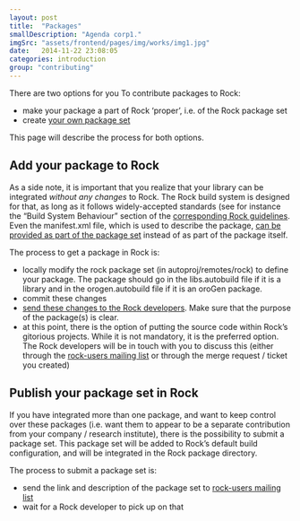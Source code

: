 ```yaml
---
layout: post
title:  "Packages"
smallDescription: "Agenda corp1."
imgSrc: "assets/frontend/pages/img/works/img1.jpg"
date:   2014-11-22 23:08:05
categories: introduction
group: "contributing"
---
```

<p>There are two options for you To contribute packages to Rock:</p>

<ul>
  <li>make your package a part of Rock ‘proper’, i.e. of the Rock package set</li>
  <li>create <a href="../autoproj/advanced/creating_pkg_set.html">your own package set</a></li>
</ul>

<p>This page will describe the process for both options.</p>

<h2 id="add-your-package-to-rock">Add your package to Rock</h2>

<p>As a side note, it is important that you realize that your library can be
integrated <em>without any changes</em> to Rock. The Rock build system is designed for
that, as long as it follows widely-accepted standards (see for instance
the “Build System Behaviour” section of the <a href="http://rock.opendfki.de/wiki/WikiStart/Standards/RG4">corresponding Rock
guidelines</a>. Even the
manifest.xml file, which is used to describe the package, <a href="../autoproj/advanced/manifest.xml#package_set">can be provided as
part of the package set</a> instead
of as part of the package itself.</p>

<p>The process to get a package in Rock is:</p>

<ul>
  <li>locally modify the rock package set (in autoproj/remotes/rock) to define your
package. The package should go in the libs.autobuild file if it is a library
and in the orogen.autobuild file if it is an oroGen package.</li>
  <li>commit these changes</li>
  <li><a href="gitorious.html">send these changes to the Rock developers</a>. Make sure that
the purpose of the package(s) is clear.</li>
  <li>at this point, there is the option of putting the source code within Rock’s
gitorious projects. While it is not mandatory, it is the preferred option.
The Rock developers will be in touch with you to discuss this (either through
the <a href="http://www.dfki.de/mailman/cgi-bin/listinfo/rock-users">rock-users mailing list</a> or through the merge request / ticket you created)</li>
</ul>

<h2 id="publish-your-package-set-in-rock">Publish your package set in Rock</h2>

<p>If you have integrated more than one package, and want to keep control over
these packages (i.e. want them to appear to be a separate contribution from your
company / research institute), there is the possibility to submit a package set.
This package set will be added to Rock’s default build configuration, and will
be integrated in the Rock package directory.</p>

<p>The process to submit a package set is:</p>

<ul>
  <li>send the link and description of the package set to <a href="http://www.dfki.de/mailman/cgi-bin/listinfo/rock-users">rock-users mailing
list</a></li>
  <li>wait for a Rock developer to pick up on that</li>
</ul>